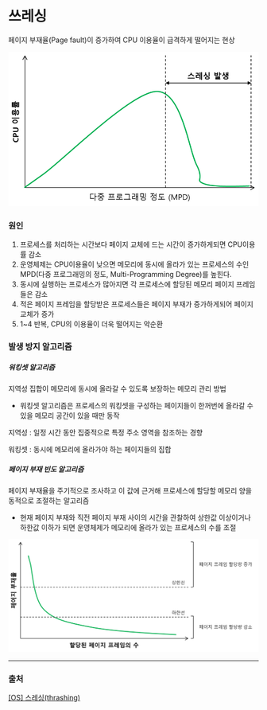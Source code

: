 # 쓰레싱
페이지 부재율(Page fault)이 증가하여 CPU 이용율이 급격하게 떨어지는 현상

![thrashing](../image/thrashing.png)

### 원인
1. 프로세스를 처리하는 시간보다 페이지 교체에 드는 시간이 증가하게되면 CPU이용률 감소
2. 운영체제는 CPU이용율이 낮으면 메모리에 동시에 올라가 있는 프로세스의 수인 MPD(다중 프로그래밍의 정도, Multi-Programming Degree)를 높힌다.
3. 동시에 실행하는 프로세스가 많아지면 각 프로세스에 할당된 메모리 페이지 프레임들은 감소
4. 적은 페이지 프레임을 할당받은 프로세스들은 페이지 부재가 증가하게되어 페이지 교체가 증가
5. 1~4 반복, CPU의 이용율이 더욱 떨어지는 악순환

### 발생 방지 알고리즘

##### 워킹셋 알고리즘
지역성 집합이 메모리에 동시에 올라갈 수 있도록 보장하는 메모리 관리 방법
- 워킹셋 알고리즘은 프로세스의 워킹셋을 구성하는 페이지들이 한꺼번에 올라갈 수 있을 메모리 공간이 있을 때만 동작

지역성 : 일정 시간 동안 집중적으로 특정 주소 영역을 참조하는 경향

워킹셋 : 동시에 메모리에 올라가야 하는 페이지들의 집합

##### 페이지 부재 빈도 알고리즘
페이지 부재율을 주기적으로 조사하고 이 값에 근거해 프로세스에 할당할 메모리 양을 동적으로 조절하는 알고리즘

- 현재 페이지 부재와 직전 페이지 부재 사이의 시간을 관찰하여 상한값 이상이거나 하한값 이하가 되면 운영체제가 메모리에 올라가 있는 프로세스의 수를 조절

![page_fault_frequency_graph](../image/page_fault_frequency_graph.png)

---
### 출처
[[OS] 스레싱(thrashing)](https://zangzangs.tistory.com/144)